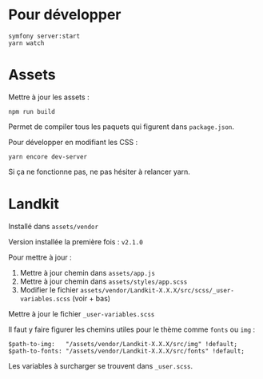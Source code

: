 

# Pour développer

    symfony server:start
    yarn watch



# Assets

Mettre à jour les assets :

    npm run build

Permet de compiler tous les paquets qui figurent dans `package.json`.

Pour développer en modifiant les CSS :

    yarn encore dev-server

Si ça ne fonctionne pas, ne pas hésiter à relancer yarn.



# Landkit

Installé dans `assets/vendor`

Version installée la première fois : `v2.1.0`

Pour mettre à jour :

1. Mettre à jour chemin dans `assets/app.js`
2. Mettre à jour chemin dans `assets/styles/app.scss`
3. Modifier le fichier `assets/vendor/Landkit-X.X.X/src/scss/_user-variables.scss` (voir + bas)

Mettre à jour le fichier `_user-variables.scss`

Il faut y faire figurer les chemins utiles pour le thème comme `fonts` ou `img` :

    $path-to-img:   "/assets/vendor/Landkit-X.X.X/src/img" !default;
    $path-to-fonts: "/assets/vendor/Landkit-X.X.X/src/fonts" !default;

Les variables à surcharger se trouvent dans `_user.scss`.